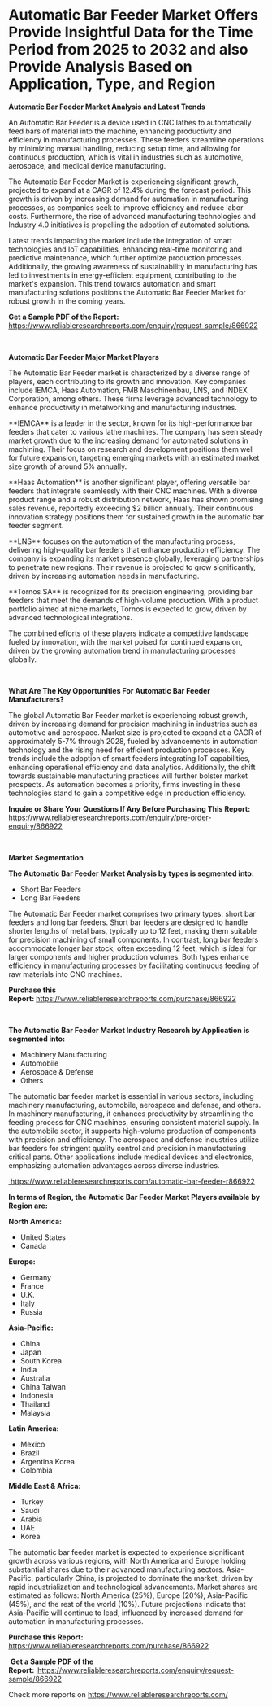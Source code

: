 <p><h1>Automatic Bar Feeder Market Offers Provide Insightful Data for the Time Period from 2025 to 2032 and also Provide Analysis Based on Application, Type, and Region</h1></p><p><strong>Automatic Bar Feeder Market Analysis and Latest Trends</strong></p>
<p><p>An Automatic Bar Feeder is a device used in CNC lathes to automatically feed bars of material into the machine, enhancing productivity and efficiency in manufacturing processes. These feeders streamline operations by minimizing manual handling, reducing setup time, and allowing for continuous production, which is vital in industries such as automotive, aerospace, and medical device manufacturing.</p><p>The Automatic Bar Feeder Market is experiencing significant growth, projected to expand at a CAGR of 12.4% during the forecast period. This growth is driven by increasing demand for automation in manufacturing processes, as companies seek to improve efficiency and reduce labor costs. Furthermore, the rise of advanced manufacturing technologies and Industry 4.0 initiatives is propelling the adoption of automated solutions. </p><p>Latest trends impacting the market include the integration of smart technologies and IoT capabilities, enhancing real-time monitoring and predictive maintenance, which further optimize production processes. Additionally, the growing awareness of sustainability in manufacturing has led to investments in energy-efficient equipment, contributing to the market's expansion. This trend towards automation and smart manufacturing solutions positions the Automatic Bar Feeder Market for robust growth in the coming years.</p></p>
<p><strong>Get a Sample PDF of the Report:&nbsp;</strong> <a href="https://www.reliableresearchreports.com/enquiry/request-sample/866922?utm_campaign=3349&utm_medium=2&utm_source=Github&utm_content=ia&utm_term=10042025&utm_id=automatic-bar-feeder">https://www.reliableresearchreports.com/enquiry/request-sample/866922</a></p>
<p>&nbsp;</p>
<p><strong>Automatic Bar Feeder Major Market Players</strong></p>
<p><p>The Automatic Bar Feeder market is characterized by a diverse range of players, each contributing to its growth and innovation. Key companies include IEMCA, Haas Automation, FMB Maschinenbau, LNS, and INDEX Corporation, among others. These firms leverage advanced technology to enhance productivity in metalworking and manufacturing industries.</p><p>**IEMCA** is a leader in the sector, known for its high-performance bar feeders that cater to various lathe machines. The company has seen steady market growth due to the increasing demand for automated solutions in machining. Their focus on research and development positions them well for future expansion, targeting emerging markets with an estimated market size growth of around 5% annually.</p><p>**Haas Automation** is another significant player, offering versatile bar feeders that integrate seamlessly with their CNC machines. With a diverse product range and a robust distribution network, Haas has shown promising sales revenue, reportedly exceeding $2 billion annually. Their continuous innovation strategy positions them for sustained growth in the automatic bar feeder segment.</p><p>**LNS** focuses on the automation of the manufacturing process, delivering high-quality bar feeders that enhance production efficiency. The company is expanding its market presence globally, leveraging partnerships to penetrate new regions. Their revenue is projected to grow significantly, driven by increasing automation needs in manufacturing.</p><p>**Tornos SA** is recognized for its precision engineering, providing bar feeders that meet the demands of high-volume production. With a product portfolio aimed at niche markets, Tornos is expected to grow, driven by advanced technological integrations.</p><p>The combined efforts of these players indicate a competitive landscape fueled by innovation, with the market poised for continued expansion, driven by the growing automation trend in manufacturing processes globally.</p></p>
<p>&nbsp;</p>
<p><strong>What Are The Key Opportunities For Automatic Bar Feeder Manufacturers?</strong></p>
<p><p>The global Automatic Bar Feeder market is experiencing robust growth, driven by increasing demand for precision machining in industries such as automotive and aerospace. Market size is projected to expand at a CAGR of approximately 5-7% through 2028, fueled by advancements in automation technology and the rising need for efficient production processes. Key trends include the adoption of smart feeders integrating IoT capabilities, enhancing operational efficiency and data analytics. Additionally, the shift towards sustainable manufacturing practices will further bolster market prospects. As automation becomes a priority, firms investing in these technologies stand to gain a competitive edge in production efficiency.</p></p>
<p><strong>Inquire or Share Your Questions If Any Before Purchasing This Report:</strong> <a href="https://www.reliableresearchreports.com/enquiry/pre-order-enquiry/866922?utm_campaign=3349&utm_medium=2&utm_source=Github&utm_content=ia&utm_term=10042025&utm_id=automatic-bar-feeder">https://www.reliableresearchreports.com/enquiry/pre-order-enquiry/866922</a></p>
<p>&nbsp;</p>
<p><strong>Market Segmentation</strong></p>
<p><strong>The Automatic Bar Feeder Market Analysis by types is segmented into:</strong></p>
<p><ul><li>Short Bar Feeders</li><li>Long Bar Feeders</li></ul></p>
<p><p>The Automatic Bar Feeder market comprises two primary types: short bar feeders and long bar feeders. Short bar feeders are designed to handle shorter lengths of metal bars, typically up to 12 feet, making them suitable for precision machining of small components. In contrast, long bar feeders accommodate longer bar stock, often exceeding 12 feet, which is ideal for larger components and higher production volumes. Both types enhance efficiency in manufacturing processes by facilitating continuous feeding of raw materials into CNC machines.</p></p>
<p><strong>Purchase this Report:&nbsp;</strong><a href="https://www.reliableresearchreports.com/purchase/866922?utm_campaign=3349&utm_medium=2&utm_source=Github&utm_content=ia&utm_term=10042025&utm_id=automatic-bar-feeder">https://www.reliableresearchreports.com/purchase/866922</a></p>
<p>&nbsp;</p>
<p><strong>The Automatic Bar Feeder Market Industry Research by Application is segmented into:</strong></p>
<p><ul><li>Machinery Manufacturing</li><li>Automobile</li><li>Aerospace & Defense</li><li>Others</li></ul></p>
<p><p>The automatic bar feeder market is essential in various sectors, including machinery manufacturing, automobile, aerospace and defense, and others. In machinery manufacturing, it enhances productivity by streamlining the feeding process for CNC machines, ensuring consistent material supply. In the automobile sector, it supports high-volume production of components with precision and efficiency. The aerospace and defense industries utilize bar feeders for stringent quality control and precision in manufacturing critical parts. Other applications include medical devices and electronics, emphasizing automation advantages across diverse industries.</p></p>
<p><a href="https://www.reliableresearchreports.com/automatic-bar-feeder-r866922?utm_campaign=3349&utm_medium=2&utm_source=Github&utm_content=ia&utm_term=10042025&utm_id=automatic-bar-feeder">&nbsp;https://www.reliableresearchreports.com/automatic-bar-feeder-r866922</a></p>
<p><strong>In terms of Region, the Automatic Bar Feeder Market Players available by Region are:</strong></p>
<p>
    <p> <strong> North America: </strong>
        <ul>
            <li>United States</li>
            <li>Canada</li>
        </ul>
        </p> 
    <p> <strong> Europe: </strong>
        <ul>
            <li>Germany</li>
            <li>France</li>
            <li>U.K.</li>
            <li>Italy</li>
            <li>Russia</li>
        </ul>
        </p> 
    <p> <strong> Asia-Pacific: </strong>
        <ul>
            <li>China</li>
            <li>Japan</li>
            <li>South Korea</li>
            <li>India</li>
            <li>Australia</li>
            <li>China Taiwan</li>
            <li>Indonesia</li>
            <li>Thailand</li>
            <li>Malaysia</li>
        </ul>
        </p> 
    <p> <strong> Latin America: </strong>
        <ul>
            <li>Mexico</li>
            <li>Brazil</li>
            <li>Argentina Korea</li>
            <li>Colombia</li>
        </ul>
        </p> 
    <p> <strong> Middle East & Africa: </strong>
        <ul>
            <li>Turkey</li>
            <li>Saudi</li>
            <li>Arabia</li>
            <li>UAE</li>
            <li>Korea</li>
        </ul>
    </p>
    </p>
<p><p>The automatic bar feeder market is expected to experience significant growth across various regions, with North America and Europe holding substantial shares due to their advanced manufacturing sectors. Asia-Pacific, particularly China, is projected to dominate the market, driven by rapid industrialization and technological advancements. Market shares are estimated as follows: North America (25%), Europe (20%), Asia-Pacific (45%), and the rest of the world (10%). Future projections indicate that Asia-Pacific will continue to lead, influenced by increased demand for automation in manufacturing processes.</p></p>
<p><strong>Purchase this Report: </strong><a href="https://www.reliableresearchreports.com/purchase/866922?utm_campaign=3349&utm_medium=2&utm_source=Github&utm_content=ia&utm_term=10042025&utm_id=automatic-bar-feeder">https://www.reliableresearchreports.com/purchase/866922</a></p>
<p>&nbsp;<strong>Get a Sample PDF of the Report:&nbsp;&nbsp;</strong><a href="https://www.reliableresearchreports.com/enquiry/request-sample/866922?utm_campaign=3349&utm_medium=2&utm_source=Github&utm_content=ia&utm_term=10042025&utm_id=automatic-bar-feeder">https://www.reliableresearchreports.com/enquiry/request-sample/866922</a></p>
<p><strong></strong></p>
<p>Check more reports on <a href="https://www.reliableresearchreports.com/?utm_campaign=3349&utm_medium=2&utm_source=Github&utm_content=ia&utm_term=10042025&utm_id=automatic-bar-feeder">https://www.reliableresearchreports.com/</a></p>